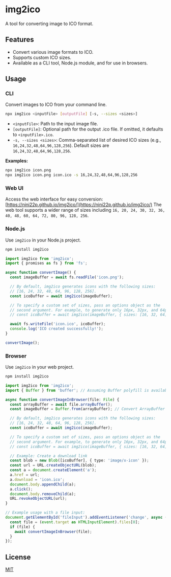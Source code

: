# img2ico

A tool for converting image to ICO format.

## Features
- Convert various image formats to ICO.
- Supports custom ICO sizes.
- Available as a CLI tool, Node.js module, and for use in browsers.

## Usage

### CLI
Convert images to ICO from your command line.

```bash
npx img2ico <inputFile> [outputFile] [-s, --sizes <sizes>]
```

- `<inputFile>`: Path to the input image file.
- `[outputFile]`: Optional path for the output .ico file. If omitted, it defaults to `<inputFile>.ico`.
- `-s, --sizes <sizes>`: Comma-separated list of desired ICO sizes (e.g., `16,24,32,48,64,96,128,256`). Default sizes are `16,24,32,48,64,96,128,256`.

**Examples:**
```bash
npx img2ico icon.png
npx img2ico icon.png icon.ico -s 16,24,32,48,64,96,128,256
```

### Web UI
Access the web interface for easy conversion: [https://nini22p.github.io/img2ico/](https://nini22p.github.io/img2ico/)
The web tool supports a wider range of sizes including `16, 20, 24, 30, 32, 36, 40, 48, 60, 64, 72, 80, 96, 128, 256`.

### Node.js
Use `img2ico` in your Node.js project.

```bash
npm install img2ico
```

```ts
import img2ico from 'img2ico';
import { promises as fs } from 'fs';

async function convertImage() {
  const imageBuffer = await fs.readFile('icon.png');

  // By default, img2ico generates icons with the following sizes:
  // [16, 24, 32, 48, 64, 96, 128, 256].
  const icoBuffer = await img2ico(imageBuffer);

  // To specify a custom set of sizes, pass an options object as the
  // second argument. For example, to generate only 16px, 32px, and 64px icons:
  // const icoBuffer = await img2ico(imageBuffer, { sizes: [16, 32, 64] });

  await fs.writeFile('icon.ico', icoBuffer);
  console.log('ICO created successfully!');
}

convertImage();
```

### Browser
Use `img2ico` in your web project.

```bash
npm install img2ico
```

```ts
import img2ico from 'img2ico';
import { Buffer } from 'buffer'; // Assuming Buffer polyfill is available

async function convertImageInBrowser(file: File) {
  const arrayBuffer = await file.arrayBuffer();
  const imageBuffer = Buffer.from(arrayBuffer); // Convert ArrayBuffer to Buffer

  // By default, img2ico generates icons with the following sizes:
  // [16, 24, 32, 48, 64, 96, 128, 256].
  const icoBuffer = await img2ico(imageBuffer);

  // To specify a custom set of sizes, pass an options object as the
  // second argument. For example, to generate only 16px, 32px, and 64px icons:
  // const icoBuffer = await img2ico(imageBuffer, { sizes: [16, 32, 64] });

  // Example: Create a download link
  const blob = new Blob([icoBuffer], { type: 'image/x-icon' });
  const url = URL.createObjectURL(blob);
  const a = document.createElement('a');
  a.href = url;
  a.download = 'icon.ico';
  document.body.appendChild(a);
  a.click();
  document.body.removeChild(a);
  URL.revokeObjectURL(url);
}

// Example usage with a file input:
document.getElementById('fileInput').addEventListener('change', async (event) => {
  const file = (event.target as HTMLInputElement).files[0];
  if (file) {
    await convertImageInBrowser(file);
  }
});
```

## License
[MIT](./LICENSE)